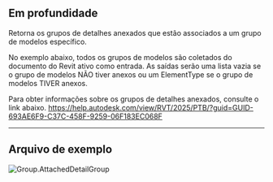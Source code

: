 ## Em profundidade
Retorna os grupos de detalhes anexados que estão associados a um grupo de modelos específico.

No exemplo abaixo, todos os grupos de modelos são coletados do documento do Revit ativo como entrada. As saídas serão uma lista vazia se o grupo de modelos NÃO tiver anexos ou um ElementType se o grupo de modelos TIVER anexos.

Para obter informações sobre os grupos de detalhes anexados, consulte o link abaixo.
https://help.autodesk.com/view/RVT/2025/PTB/?guid=GUID-693AE6F9-C37C-458F-9259-06F183EC068F

___
## Arquivo de exemplo

![Group.AttachedDetailGroup](./Revit.Elements.Group.AttachedDetailGroup_img.jpg)
